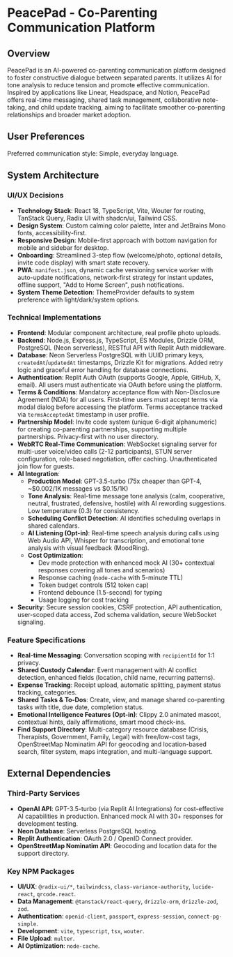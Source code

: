 # PeacePad - Co-Parenting Communication Platform

## Overview
PeacePad is an AI-powered co-parenting communication platform designed to foster constructive dialogue between separated parents. It utilizes AI for tone analysis to reduce tension and promote effective communication. Inspired by applications like Linear, Headspace, and Notion, PeacePad offers real-time messaging, shared task management, collaborative note-taking, and child update tracking, aiming to facilitate smoother co-parenting relationships and broader market adoption.

## User Preferences
Preferred communication style: Simple, everyday language.

## System Architecture

### UI/UX Decisions
- **Technology Stack**: React 18, TypeScript, Vite, Wouter for routing, TanStack Query, Radix UI with shadcn/ui, Tailwind CSS.
- **Design System**: Custom calming color palette, Inter and JetBrains Mono fonts, accessibility-first.
- **Responsive Design**: Mobile-first approach with bottom navigation for mobile and sidebar for desktop.
- **Onboarding**: Streamlined 3-step flow (welcome/photo, optional details, invite code display) with smart state recovery.
- **PWA**: `manifest.json`, dynamic cache versioning service worker with auto-update notifications, network-first strategy for instant updates, offline support, "Add to Home Screen", push notifications.
- **System Theme Detection**: ThemeProvider defaults to system preference with light/dark/system options.

### Technical Implementations
- **Frontend**: Modular component architecture, real profile photo uploads.
- **Backend**: Node.js, Express.js, TypeScript, ES Modules, Drizzle ORM, PostgreSQL (Neon serverless), RESTful API with Replit Auth middleware.
- **Database**: Neon Serverless PostgreSQL with UUID primary keys, `createdAt`/`updatedAt` timestamps, Drizzle Kit for migrations. Added retry logic and graceful error handling for database connections.
- **Authentication**: Replit Auth OAuth (supports Google, Apple, GitHub, X, email). All users must authenticate via OAuth before using the platform.
- **Terms & Conditions**: Mandatory acceptance flow with Non-Disclosure Agreement (NDA) for all users. First-time users must accept terms via modal dialog before accessing the platform. Terms acceptance tracked via `termsAcceptedAt` timestamp in user profile.
- **Partnership Model**: Invite code system (unique 6-digit alphanumeric) for creating co-parenting partnerships, supporting multiple partnerships. Privacy-first with no user directory.
- **WebRTC Real-Time Communication**: WebSocket signaling server for multi-user voice/video calls (2-12 participants), STUN server configuration, role-based negotiation, offer caching. Unauthenticated join flow for guests.
- **AI Integration**:
    - **Production Model**: GPT-3.5-turbo (75x cheaper than GPT-4, ~$0.002/1K messages vs $0.15/1K)
    - **Tone Analysis**: Real-time message tone analysis (calm, cooperative, neutral, frustrated, defensive, hostile) with AI rewording suggestions. Low temperature (0.3) for consistency.
    - **Scheduling Conflict Detection**: AI identifies scheduling overlaps in shared calendars.
    - **AI Listening (Opt-in)**: Real-time speech analysis during calls using Web Audio API, Whisper for transcription, and emotional tone analysis with visual feedback (MoodRing).
    - **Cost Optimization**: 
      - Dev mode protection with enhanced mock AI (30+ contextual responses covering all tones and scenarios)
      - Response caching (`node-cache` with 5-minute TTL)
      - Token budget controls (512 token cap)
      - Frontend debounce (1.5-second) for typing
      - Usage logging for cost tracking
- **Security**: Secure session cookies, CSRF protection, API authentication, user-scoped data access, Zod schema validation, secure WebSocket signaling.

### Feature Specifications
- **Real-time Messaging**: Conversation scoping with `recipientId` for 1:1 privacy.
- **Shared Custody Calendar**: Event management with AI conflict detection, enhanced fields (location, child name, recurring patterns).
- **Expense Tracking**: Receipt upload, automatic splitting, payment status tracking, categories.
- **Shared Tasks & To-Dos**: Create, view, and manage shared co-parenting tasks with title, due date, completion status.
- **Emotional Intelligence Features (Opt-in)**: Clippy 2.0 animated mascot, contextual hints, daily affirmations, smart mood check-ins.
- **Find Support Directory**: Multi-category resource database (Crisis, Therapists, Government, Family, Legal) with free/low-cost tags, OpenStreetMap Nominatim API for geocoding and location-based search, filter system, maps integration, and multi-language support.

## External Dependencies

### Third-Party Services
- **OpenAI API**: GPT-3.5-turbo (via Replit AI Integrations) for cost-effective AI capabilities in production. Enhanced mock AI with 30+ responses for development testing.
- **Neon Database**: Serverless PostgreSQL hosting.
- **Replit Authentication**: OAuth 2.0 / OpenID Connect provider.
- **OpenStreetMap Nominatim API**: Geocoding and location data for the support directory.

### Key NPM Packages
- **UI/UX**: `@radix-ui/*`, `tailwindcss`, `class-variance-authority`, `lucide-react`, `qrcode.react`.
- **Data Management**: `@tanstack/react-query`, `drizzle-orm`, `drizzle-zod`, `zod`.
- **Authentication**: `openid-client`, `passport`, `express-session`, `connect-pg-simple`.
- **Development**: `vite`, `typescript`, `tsx`, `wouter`.
- **File Upload**: `multer`.
- **AI Optimization**: `node-cache`.
